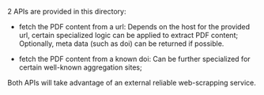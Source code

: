 
2 APIs are provided in this directory:
* fetch the PDF content from a url:
Depends on the host for the provided url, certain specialized logic can be applied to extract PDF content;
Optionally, meta data (such as doi) can be returned if possible.

* fetch the PDF content from a known doi:
Can be further specialized for certain well-known aggregation sites;

Both APIs will take advantage of an external reliable web-scrapping service.